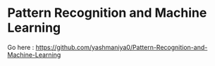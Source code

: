 
# **Pattern Recognition and Machine Learning**

Go here : https://github.com/yashmaniya0/Pattern-Recognition-and-Machine-Learning